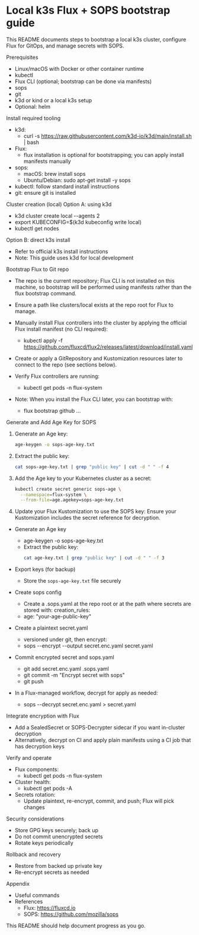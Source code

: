 # Local k3s Flux + SOPS bootstrap guide

This README documents steps to bootstrap a local k3s cluster, configure Flux for GitOps, and manage secrets with SOPS.

Prerequisites
- Linux/macOS with Docker or other container runtime
- kubectl
- Flux CLI (optional; bootstrap can be done via manifests)
- sops
- git
- k3d or kind or a local k3s setup
- Optional: helm

Install required tooling
- k3d:
  - curl -s https://raw.githubusercontent.com/k3d-io/k3d/main/install.sh | bash
- Flux:
  - flux installation is optional for bootstrapping; you can apply install manifests manually
- sops:
  - macOS: brew install sops
  - Ubuntu/Debian: sudo apt-get install -y sops
- kubectl: follow standard install instructions
- git: ensure git is installed

Cluster creation (local)
Option A: using k3d
- k3d cluster create local --agents 2
- export KUBECONFIG=$(k3d kubeconfig write local)
- kubectl get nodes

Option B: direct k3s install
- Refer to official k3s install instructions
- Note: This guide uses k3d for local development

Bootstrap Flux to Git repo
- The repo is the current repository; Flux CLI is not installed on this machine, so bootstrap will be performed using manifests rather than the flux bootstrap command.
- Ensure a path like clusters/local exists at the repo root for Flux to manage.
- Manually install Flux controllers into the cluster by applying the official Flux install manifest (no CLI required):
  - kubectl apply -f https://github.com/fluxcd/flux2/releases/latest/download/install.yaml
- Create or apply a GitRepository and Kustomization resources later to connect to the repo (see sections below).
- Verify Flux controllers are running:
  - kubectl get pods -n flux-system

- Note: When you install the Flux CLI later, you can bootstrap with:
  - flux bootstrap github ...

Generate and Add Age Key for SOPS

1. Generate an Age key:
   ```bash
   age-keygen -o sops-age-key.txt
   ```

2. Extract the public key:
   ```bash
   cat sops-age-key.txt | grep "public key" | cut -d " " -f 4
   ```

3. Add the Age key to your Kubernetes cluster as a secret:
   ```bash
   kubectl create secret generic sops-age \
     --namespace=flux-system \
     --from-file=age.agekey=sops-age-key.txt
   ```

4. Update your Flux Kustomization to use the SOPS key:
   Ensure your Kustomization includes the secret reference for decryption.
- Generate an Age key
  - age-keygen -o sops-age-key.txt
  - Extract the public key:
    ```bash
    cat age-key.txt | grep "public key" | cut -d " " -f 3
    ```
- Export keys (for backup)
  - Store the `sops-age-key.txt` file securely
- Create sops config
  - Create a .sops.yaml at the repo root or at the path where secrets are stored with:
creation_rules:
  - age: "your-age-public-key"
- Create a plaintext secret.yaml
  - versioned under git, then encrypt:
  - sops --encrypt --output secret.enc.yaml secret.yaml
- Commit encrypted secret and sops.yaml
  - git add secret.enc.yaml .sops.yaml
  - git commit -m "Encrypt secret with sops"
  - git push

- In a Flux-managed workflow, decrypt for apply as needed:
  - sops --decrypt secret.enc.yaml > secret.yaml

Integrate encryption with Flux
- Add a SealedSecret or SOPS-Decrypter sidecar if you want in-cluster decryption
- Alternatively, decrypt on CI and apply plain manifests using a CI job that has decryption keys

Verify and operate
- Flux components:
  - kubectl get pods -n flux-system
- Cluster health:
  - kubectl get pods -A
- Secrets rotation:
  - Update plaintext, re-encrypt, commit, and push; Flux will pick changes

Security considerations
- Store GPG keys securely; back up
- Do not commit unencrypted secrets
- Rotate keys periodically

Rollback and recovery
- Restore from backed up private key
- Re-encrypt secrets as needed

Appendix
- Useful commands
- References
  - Flux: https://fluxcd.io
  - SOPS: https://github.com/mozilla/sops

This README should help document progress as you go.
